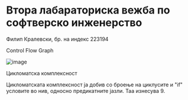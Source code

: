 # Втора лабараториска вежба по софтверско инженерство
Филип Кралевски, бр. на индекс 223194

Control Flow Graph

![image](https://github.com/KFilip123/SI_2024_lab2_223194/assets/167019790/1fb13730-3b21-4a9a-a2db-78663577bb7e)

Цикломатска комплексност

Цикломатската комплексност ја добив со броење на циклусите и "if" условите во нив, односно предикатните јазли. Таа изнесува 9.


